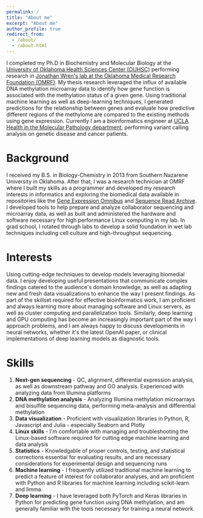 ```yaml
---
permalink: /
title: "About me"
excerpt: "About me"
author_profile: true
redirect_from: 
  - /about/
  - /about.html
---
```


I completed my Ph.D in Biochemistry and Molecular Biology at the [University of Oklahoma Health Sciences Center (OUHSC)](https://basicsciences.ouhsc.edu/bmb/) performing research in [Jonathan Wren's lab at the Oklahoma Medical Research Foundation (OMRF)](https://omrf.org/research-faculty/scientists/wren-jonathan-d/). My thesis research leveraged the influx of available DNA methylation microarray data to identify how gene function is associated with the methylation status of a given gene. Using traditional machine learning as well as deep-learning techniques, I generated predictions for the relationship between genes and evaluate how predictive different regions of the methylome are compared to the existing methods using gene expression. Currently I am a bioinformatics engineer at [UCLA Health in the Molecular Pathology department](https://www.uclahealth.org/pathology/molecular-pathology), performing variant calling analysis on genetic disease and cancer patients.


Background
======
I received my B.S. in Biology-Chemistry in 2013 from Southern Nazarene University in Oklahoma. After that, I was a research technician at OMRF where I built my skills as a programmer and developed my research interests in informatics and exploring the biomedical data available in repositories like the [Gene Expression Omnibus](https://www.ncbi.nlm.nih.gov/geo/) and [Sequence Read Archive](https://www.ncbi.nlm.nih.gov/sra). I developed tools to help prepare and analyze collaborator sequencing and microarray data, as well as built and administered the hardware and software necessary for high performance Linux computing in my lab. In grad school, I rotated through labs to develop a solid foundation in wet lab techniques including cell culture and high-throughput sequencing. 

Interests
======
Using cutting-edge techniques to develop models leveraging biomedial data. I enjoy developing useful presentations that communicate complex findings catered to the audience's domain knowledge, as well as adapting new and fresh data visualizations to enhance the way I present findings. As part of the skillset required for effective bioinformatics work, I am proficient and always learning more about managing software and Linux servers, as well as cluster computing and parallelization tools. Similarly, deep learning and GPU computing has become an increasingly important part of the way I approach problems, and I am always happy to discuss developments in neural networks, whether it's the latest OpenAI paper, or clinical implementations of deep learning models as diagnostic tools.  

Skills
======
1. **Next-gen sequencing** - QC, alignment, differential expression analysis, as well as downstream pathway and GO analysis. Experienced with analyzing data from Illumina platforms
1. **DNA methylation analysis** - Analyzing Illumina methylation microarrays and bisulfite sequencing data, performing meta-analysis and differential methylation
1. **Data visualization** - Proficient with visualization libraries in Python, R, Javascript and Julia - especially Seaborn and Plotly
1. **Linux skills** - I'm comfortable with managing and troubleshooting the Linux-based software required for cutting edge machine learning and data analysis
1. **Statistics** - Knowledgable of proper controls, testing, and statistical corrections essential for evaluating results, and are necessary considerations for experimental design and sequencing runs
1. **Machine learning** - I frequently utilized traditional machine learning to predict a feature of interest for collaborator analyses, and am proficient with Python and R libraries for machine learning including scikit-learn and limma. 
1. **Deep learning** - I have leveraged both PyTorch and Keras libraries in Python for predicting gene function using DNA methylation, and am generally familiar with the tools necessary for training a neural network. 
